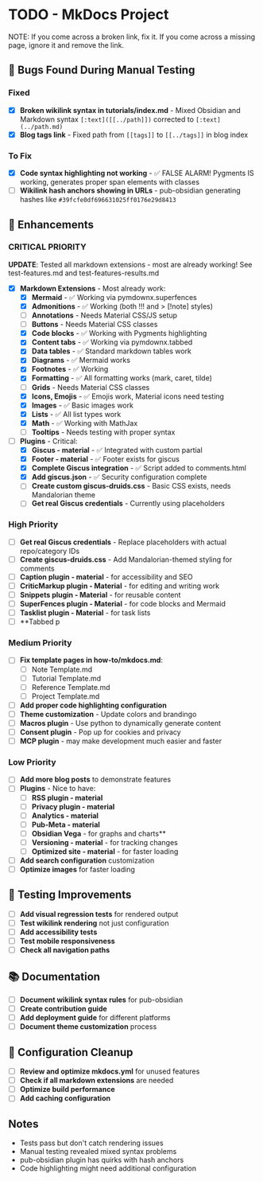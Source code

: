 # TODO - MkDocs Project

NOTE: If you come across a broken link, fix it. If you come across a missing page, ignore it and remove the link.

## 🐛 Bugs Found During Manual Testing

### Fixed

- [x] **Broken wikilink syntax in tutorials/index.md** - Mixed Obsidian and Markdown syntax `[:text]([[../path]])` corrected to `[:text](../path.md)`
- [x] **Blog tags link** - Fixed path from `[[tags]]` to `[[../tags]]` in blog index

### To Fix

- [x] **Code syntax highlighting not working** - ✅ FALSE ALARM! Pygments IS working, generates proper span elements with classes
- [ ] **Wikilink hash anchors showing in URLs** - pub-obsidian generating hashes like `#39fcfe0df696631025ff0176e29d8413`

## 🚀 Enhancements

### CRITICAL PRIORITY

**UPDATE**: Tested all markdown extensions - most are already working! See test-features.md and test-features-results.md

- [x] **Markdown Extensions** - Most already work:
  - [x] **Mermaid** - ✅ Working via pymdownx.superfences
  - [x] **Admonitions** - ✅ Working (both !!! and > [!note] styles)
  - [ ] **Annotations** - Needs Material CSS/JS setup
  - [ ] **Buttons** - Needs Material CSS classes
  - [x] **Code blocks** - ✅ Working with Pygments highlighting
  - [x] **Content tabs** - ✅ Working via pymdownx.tabbed
  - [x] **Data tables** - ✅ Standard markdown tables work
  - [x] **Diagrams** - ✅ Mermaid works
  - [x] **Footnotes** - ✅ Working
  - [x] **Formatting** - ✅ All formatting works (mark, caret, tilde)
  - [ ] **Grids** - Needs Material CSS classes
  - [x] **Icons, Emojis** - ✅ Emojis work, Material icons need testing
  - [x] **Images** - ✅ Basic images work
  - [x] **Lists** - ✅ All list types work
  - [x] **Math** - ✅ Working with MathJax
  - [ ] **Tooltips** - Needs testing with proper syntax
- [ ] **Plugins** - Critical:
  - [x] **Giscus - material** - ✅ Integrated with custom partial
  - [x] **Footer - material** - ✅ Footer exists for giscus
  - [x] **Complete Giscus integration** - ✅ Script added to comments.html
  - [x] **Add giscus.json** - ✅ Security configuration complete
  - [ ] **Create custom giscus-druids.css** - Basic CSS exists, needs Mandalorian theme
  - [ ] **Get real Giscus credentials** - Currently using placeholders

### High Priority

- [ ] **Get real Giscus credentials** - Replace placeholders with actual repo/category IDs
- [ ] **Create giscus-druids.css** - Add Mandalorian-themed styling for comments
- [ ] **Caption plugin - material** - for accessibility and SEO
- [ ] **CriticMarkup plugin - Material** - for editing and writing work
- [ ] **Snippets plugin - Material** - for reusable content
- [ ] **SuperFences plugin - Material** - for code blocks and Mermaid
- [ ] **Tasklist plugin - Material** - for task lists
- [ ] \*\*Tabbed p

### Medium Priority

- [ ] **Fix template pages in how-to/mkdocs.md**:
  - [ ] Note Template.md
  - [ ] Tutorial Template.md
  - [ ] Reference Template.md
  - [ ] Project Template.md
- [ ] **Add proper code highlighting configuration**
- [ ] **Theme customization** - Update colors and brandingo
- [ ] **Macros plugin** - Use python to dynamically generate content
- [ ] **Consent plugin** - Pop up for cookies and privacy
- [ ] **MCP plugin** - may make development much easier and faster

### Low Priority

- [ ] **Add more blog posts** to demonstrate features
- [ ] **Plugins** - Nice to have:
  - [ ] **RSS plugin - material**
  - [ ] **Privacy plugin - material**
  - [ ] **Analytics - material**
  - [ ] **Pub-Meta - material**
  - [ ] **Obsidian Vega** - for graphs and charts\*\*
  - [ ] **Versioning - material** - for tracking changes
  - [ ] **Optimized site - material** - for faster loading
- [ ] **Add search configuration** customization
- [ ] **Optimize images** for faster loading

## 🧪 Testing Improvements

- [ ] **Add visual regression tests** for rendered output
- [ ] **Test wikilink rendering** not just configuration
- [ ] **Add accessibility tests**
- [ ] **Test mobile responsiveness**
- [ ] **Check all navigation paths**

## 📚 Documentation

- [ ] **Document wikilink syntax rules** for pub-obsidian
- [ ] **Create contribution guide**
- [ ] **Add deployment guide** for different platforms
- [ ] **Document theme customization** process

## 🔧 Configuration Cleanup

- [ ] **Review and optimize mkdocs.yml** for unused features
- [ ] **Check if all markdown extensions** are needed
- [ ] **Optimize build performance**
- [ ] **Add caching configuration**

## Notes

- Tests pass but don't catch rendering issues
- Manual testing revealed mixed syntax problems
- pub-obsidian plugin has quirks with hash anchors
- Code highlighting might need additional configuration
